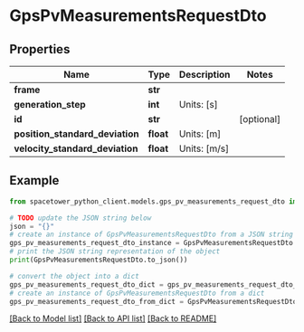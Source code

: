 # GpsPvMeasurementsRequestDto


## Properties

Name | Type | Description | Notes
------------ | ------------- | ------------- | -------------
**frame** | **str** |  | 
**generation_step** | **int** | Units: [s] | 
**id** | **str** |  | [optional] 
**position_standard_deviation** | **float** | Units: [m] | 
**velocity_standard_deviation** | **float** | Units: [m/s] | 

## Example

```python
from spacetower_python_client.models.gps_pv_measurements_request_dto import GpsPvMeasurementsRequestDto

# TODO update the JSON string below
json = "{}"
# create an instance of GpsPvMeasurementsRequestDto from a JSON string
gps_pv_measurements_request_dto_instance = GpsPvMeasurementsRequestDto.from_json(json)
# print the JSON string representation of the object
print(GpsPvMeasurementsRequestDto.to_json())

# convert the object into a dict
gps_pv_measurements_request_dto_dict = gps_pv_measurements_request_dto_instance.to_dict()
# create an instance of GpsPvMeasurementsRequestDto from a dict
gps_pv_measurements_request_dto_from_dict = GpsPvMeasurementsRequestDto.from_dict(gps_pv_measurements_request_dto_dict)
```
[[Back to Model list]](../README.md#documentation-for-models) [[Back to API list]](../README.md#documentation-for-api-endpoints) [[Back to README]](../README.md)


